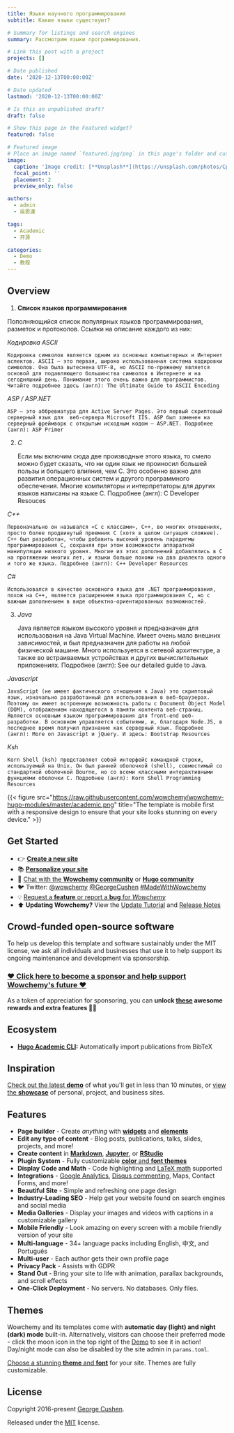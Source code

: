 ```yaml
---
title: Языки научного программирования
subtitle: Какие языки существуют?

# Summary for listings and search engines
summary: Рассмотрим языки программирования.

# Link this post with a project
projects: []

# Date published
date: '2020-12-13T00:00:00Z'

# Date updated
lastmod: '2020-12-13T00:00:00Z'

# Is this an unpublished draft?
draft: false

# Show this page in the Featured widget?
featured: false

# Featured image
# Place an image named `featured.jpg/png` in this page's folder and customize its options here.
image:
  caption: 'Image credit: [**Unsplash**](https://unsplash.com/photos/CpkOjOcXdUY)'
  focal_point: ''
  placement: 2
  preview_only: false

authors:
  - admin
  - 吳恩達

tags:
  - Academic
  - 开源

categories:
  - Demo
  - 教程
---
```


## Overview

1. **Список языков программирования**

Пополняющийся список популярных языков программирования, разметок и протоколов. Ссылки на описание каждого из них:

*Кодировка ASCII*

    Кодировка символов является одним из основных компьютерных и Интернет аспектов. ASCII — это первая, широко использованная система кодировки символов. Она была вытеснена UTF-8, но ASCII по-прежнему является основой для подавляющего большинства символов в Интернете и на сегодняшний день. Понимание этого очень важно для программистов. Читайте подробнее здесь (англ): The Ultimate Guide to ASCII Encoding

*ASP / ASP.NET*

    ASP — это аббревиатура для Active Server Pages. Это первый скриптовый серверный язык для  веб-сервера Microsoft IIS. ASP был заменен на серверный фреймворк с открытым исходным кодом — ASP.NET. Подробнее (англ): ASP Primer

2. *C*

    Если мы включим сюда две производные этого языка, то смело можно будет сказать, что ни один язык не проиносил большей пользы и большего влияния, чем С. Это особенно важно для развития операционных систем и другого программного обеспечения. Многие компиляторы и интерпретаторы для других языков написаны на языке C. Подробнее (англ): C Developer Resouces

  *C++*

    Первоначально он назывался «C с классами», C++, во многих отношениях, просто более продвинутый преемник C (хотя в целом ситуация сложнее). C++ был разработан, чтобы добавить высокий уровень парадигмы программирования C, сохраняя при этом возможности аппаратной манипуляции низкого уровня. Многие из этих дополнений добавлялись в C на протяжении многих лет, и языки больше похожи на два диалекта одного и того же языка. Подробнее (англ): C++ Developer Resources

   *C#*

    Использовался в качестве основного языка для .NET программирования, похож на C++, является расширением языка программирования C, но с важным дополнением в виде объектно-ориентированных возможностей. 
    
3. *Java*

    Java является языком высокого уровня и предназначен для использования на Java Virtual Machine. Имеет очень мало внешних зависимостей, и был предназначен для работы на любой физической машине. Много используется в сетевой архитектуре, а также во встраиваемых устройствах и других вычислительных приложениях. Подробнее (англ): See our detailed guide to Java.

*Javascript*

    JavaScript (не имеет фактического отношения к Java) это скриптовый язык, изначально разработанный для использования в веб-браузерах. Поэтому он имеет встроенную возможность работы с Document Object Model (DOM), отображением находящегося в памяти контента веб-страниц. Является основным языком программирования для front-end веб-разработки. В основном управляется событиями, и, благодаря Node.JS, в последнее время получил признание как серверный язык. Подробнее (англ): More on Javascript и jQuery. И здесь: Bootstrap Resources

*Ksh*

    Korn Shell (ksh) представляет собой интерфейс командной строки, используемый на Unix. Он был ранней оболочкой (shell), совместимый со стандартной оболочкой Bourne, но со всеми классными интерактивными функциями оболочки C. Подробнее (англ): Korn Shell Programming Resources

{{< figure src="https://raw.githubusercontent.com/wowchemy/wowchemy-hugo-modules/master/academic.png" title="The template is mobile first with a responsive design to ensure that your site looks stunning on every device." >}}

## Get Started

- 👉 [**Create a new site**](https://wowchemy.com/templates/)
- 📚 [**Personalize your site**](https://wowchemy.com/docs/)
- 💬 [Chat with the **Wowchemy community**](https://discord.gg/z8wNYzb) or [**Hugo community**](https://discourse.gohugo.io)
- 🐦 Twitter: [@wowchemy](https://twitter.com/wowchemy) [@GeorgeCushen](https://twitter.com/GeorgeCushen) [#MadeWithWowchemy](https://twitter.com/search?q=%23MadeWithWowchemy&src=typed_query)
- 💡 [Request a **feature** or report a **bug** for _Wowchemy_](https://github.com/wowchemy/wowchemy-hugo-modules/issues)
- ⬆️ **Updating Wowchemy?** View the [Update Tutorial](https://wowchemy.com/docs/hugo-tutorials/update/) and [Release Notes](https://wowchemy.com/updates/)

## Crowd-funded open-source software

To help us develop this template and software sustainably under the MIT license, we ask all individuals and businesses that use it to help support its ongoing maintenance and development via sponsorship.

### [❤️ Click here to become a sponsor and help support Wowchemy's future ❤️](https://wowchemy.com/plans/)

As a token of appreciation for sponsoring, you can **unlock [these](https://wowchemy.com/plans/) awesome rewards and extra features 🦄✨**

## Ecosystem

- **[Hugo Academic CLI](https://github.com/wowchemy/hugo-academic-cli):** Automatically import publications from BibTeX

## Inspiration

[Check out the latest **demo**](https://academic-demo.netlify.com/) of what you'll get in less than 10 minutes, or [view the **showcase**](https://wowchemy.com/user-stories/) of personal, project, and business sites.

## Features

- **Page builder** - Create _anything_ with [**widgets**](https://wowchemy.com/docs/page-builder/) and [**elements**](https://wowchemy.com/docs/content/writing-markdown-latex/)
- **Edit any type of content** - Blog posts, publications, talks, slides, projects, and more!
- **Create content** in [**Markdown**](https://wowchemy.com/docs/content/writing-markdown-latex/), [**Jupyter**](https://wowchemy.com/docs/import/jupyter/), or [**RStudio**](https://wowchemy.com/docs/install-locally/)
- **Plugin System** - Fully customizable [**color** and **font themes**](https://wowchemy.com/docs/customization/)
- **Display Code and Math** - Code highlighting and [LaTeX math](https://en.wikibooks.org/wiki/LaTeX/Mathematics) supported
- **Integrations** - [Google Analytics](https://analytics.google.com), [Disqus commenting](https://disqus.com), Maps, Contact Forms, and more!
- **Beautiful Site** - Simple and refreshing one page design
- **Industry-Leading SEO** - Help get your website found on search engines and social media
- **Media Galleries** - Display your images and videos with captions in a customizable gallery
- **Mobile Friendly** - Look amazing on every screen with a mobile friendly version of your site
- **Multi-language** - 34+ language packs including English, 中文, and Português
- **Multi-user** - Each author gets their own profile page
- **Privacy Pack** - Assists with GDPR
- **Stand Out** - Bring your site to life with animation, parallax backgrounds, and scroll effects
- **One-Click Deployment** - No servers. No databases. Only files.

## Themes

Wowchemy and its templates come with **automatic day (light) and night (dark) mode** built-in. Alternatively, visitors can choose their preferred mode - click the moon icon in the top right of the [Demo](https://academic-demo.netlify.com/) to see it in action! Day/night mode can also be disabled by the site admin in `params.toml`.

[Choose a stunning **theme** and **font**](https://wowchemy.com/docs/customization) for your site. Themes are fully customizable.

## License

Copyright 2016-present [George Cushen](https://georgecushen.com).

Released under the [MIT](https://github.com/wowchemy/wowchemy-hugo-modules/blob/master/LICENSE.md) license.

